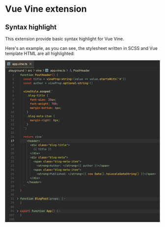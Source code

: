 # Vue Vine extension

## Syntax highlight

This extension provide basic syntax highlight for Vue Vine.

Here's an example, as you can see, the stylesheet written in SCSS and Vue template HTML are all highlighted:

![highlight-demo](./assets/highlight-demo.png)

